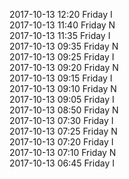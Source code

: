 2017-10-13 12:20 Friday  I  
2017-10-13 11:40 Friday  N  
2017-10-13 11:35 Friday  I  
2017-10-13 09:35 Friday  N  
2017-10-13 09:25 Friday  I  
2017-10-13 09:20 Friday  N  
2017-10-13 09:15 Friday  I  
2017-10-13 09:10 Friday  N  
2017-10-13 09:05 Friday  I  
2017-10-13 08:50 Friday  N  
2017-10-13 07:30 Friday  I  
2017-10-13 07:25 Friday  N  
2017-10-13 07:20 Friday  I  
2017-10-13 07:10 Friday  N  
2017-10-13 06:45 Friday  I  
